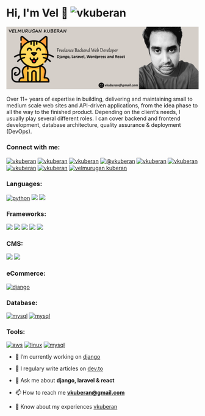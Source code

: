 <h1>Hi, I'm Vel 👋 <img src="https://komarev.com/ghpvc/?username=vkuberan&label=Profile%20views&color=0e75b6&style=flat" alt="vkuberan" /> </h1>

<img src="https://github.com/vkuberan/vkuberan/blob/master/images/github-profile.png" alt="Velmurugan Kuberan - Freelance Web Developer specialized in Django, Laravel, Wordpress and React plus a illustration of Velmurugan">

<p>Over 11+ years of expertise in building, delivering and maintaining small to medium scale web sites and API-driven applications, from the idea phase to all the way to the finished product.
Depending on the client’s needs, I usually play several different roles. I can cover backend and frontend development, database architecture, quality assurance & deployment (DevOps).</p>

<h3 align="left">Connect with me:</h3>
<p align="left">
	<a href="https://linkedin.com/in/vkuberan" target="blank"><img align="center" src="https://cdn.jsdelivr.net/npm/simple-icons@3.0.1/icons/linkedin.svg" alt="vkuberan" height="30" width="40" /></a>
	<a href="https://dev.to/vkuberan" target="blank"><img align="center" src="https://cdn.jsdelivr.net/npm/simple-icons@3.0.1/icons/dev-dot-to.svg" alt="vkuberan" height="30" width="40" /></a>
	<a href="https://stackoverflow.com/users/vkuberan" target="blank"><img align="center" src="https://cdn.jsdelivr.net/npm/simple-icons@3.0.1/icons/stackoverflow.svg" alt="vkuberan" height="30" width="40" /></a>
	<a href="https://medium.com/@vkuberan" target="blank"><img align="center" src="https://cdn.jsdelivr.net/npm/simple-icons@3.0.1/icons/medium.svg" alt="@vkuberan" height="30" width="40" /></a>
	<a href="https://www.hackerrank.com/vkuberan" target="blank"><img align="center" src="https://cdn.jsdelivr.net/npm/simple-icons@3.0.1/icons/hackerrank.svg" alt="vkuberan" height="30" width="40" /></a>
	<a href="https://codepen.io/vkuberan83" target="blank"><img align="center" src="https://cdn.jsdelivr.net/npm/simple-icons@3.0.1/icons/codepen.svg" alt="vkuberan" height="30" width="40" /></a>
	<a href="https://twitter.com/vkuberan" target="blank"><img align="center" src="https://cdn.jsdelivr.net/npm/simple-icons@3.0.1/icons/twitter.svg" alt="vkuberan" height="30" width="40" /></a>
	<a href="https://fb.com/vkuberan" target="blank"><img align="center" src="https://cdn.jsdelivr.net/npm/simple-icons@3.0.1/icons/facebook.svg" alt="vkuberan" height="30" width="40" /></a>
	<a href="https://codesandbox.com/velmurugan kuberan" target="blank"><img align="center" src="https://cdn.jsdelivr.net/npm/simple-icons@3.0.1/icons/codesandbox.svg" alt="velmurugan kuberan" height="30" width="40" /></a>
</p>

<h3 align="left">Languages:</h3>

<p align="left">
	<a href="https://www.python.org" target="_blank"> <img src="https://img.shields.io/badge/python-%3E%3D2.6-blue?style=for-the-badge" alt="python"/></a> 
	<a href="https://www.php.net" target="_blank"> <img src="https://img.shields.io/badge/php-%3E%3D5.6-blue?style=for-the-badge" /></a> 	
	<a href="https://developer.mozilla.org/en-US/docs/Web/JavaScript" target="_blank"> <img src="https://img.shields.io/badge/javascript-ES5%2C%20ES6-blue?style=for-the-badge" /></a> 
	

<h3 align="left">Frameworks:</h3>

<p align="left">
	<a href="https://laravel.com/" target="_blank"> <img src="https://img.shields.io/badge/LARAVEL-%3E%3D5.8-brightgreen?style=plastic"/></a> 
	<a href="https://www.djangoproject.com/" target="_blank"> <img src="https://img.shields.io/badge/DJANGO-%3E%3D3.0-brightgreen?style=plastic" /></a> 
	<a href="https://flask.palletsprojects.com/" target="_blank"> <img src="https://img.shields.io/badge/FLASK%20-2.0.1-brightgreen"/></a> 
	<a href="https://vuejs.org/" target="_blank"> <img src="https://img.shields.io/badge/VUE-%3E%3D2.0-brightgreen?style=plastic"/></a> 		
	<a href="https://reactjs.org/" target="_blank"> <img src="https://img.shields.io/badge/REACT-%3E%3D16.0.0-brightgreen?style=plastic"/></a> 		
</p>	

<h3 align="left">CMS:</h3>

<p>
    <a href="https://profiles.wordpress.org/vkuberan/" target="_blank"> <img src="https://img.shields.io/badge/WordPress-%3E%3D5.0-yellow?style=plastic" /></a> 	
    <a href="https://www.drupal.org/" target="_blank"> <img src="https://img.shields.io/badge/Drupal-%3E%3D8.0-yellow?style=plastic" /></a> 	
</p>

<h3 align="left">eCommerce:</h3>

<p>
	<a href="https://woocommerce.com/" target="_blank"> <img src="https://cdn.jsdelivr.net/npm/simple-icons@3.12.3/icons/woocommerce.svg" alt="django" width="50" height="50"/></a> 	
</p>

<h3 align="left">Database:</h3>

<p>
	<a href="https://www.mysql.com/" target="_blank"> <img src="https://devicons.github.io/devicon/devicon.git/icons/mysql/mysql-original-wordmark.svg" alt="mysql" width="50" height="50"/></a> 
	<a href="https://www.mysql.com/" target="_blank"> <img src="https://devicons.github.io/devicon/devicon.git/icons/postgresql/postgresql-original-wordmark.svg" alt="mysql" width="50" height="50"/></a> 
</p>

<h3 align="left">Tools:</h3>

<p>
	<a href="https://aws.amazon.com" target="_blank"><img src="https://devicons.github.io/devicon/devicon.git/icons/amazonwebservices/amazonwebservices-original-wordmark.svg" alt="aws" width="40" height="40"/></a> 
	<a href="https://www.linux.org/" target="_blank"><img src="https://devicons.github.io/devicon/devicon.git/icons/linux/linux-original.svg" alt="linux" width="40" height="40"/></a> 
	<a href="https://www.mysql.com/" target="_blank"><img src="https://devicons.github.io/devicon/devicon.git/icons/mysql/mysql-original-wordmark.svg" alt="mysql" width="40" height="40"/></a> 
</p>


- 🔭 I’m currently working on [django](https://django.com)

- 📝 I regulary write articles on [dev.to](dev.to)

- 💬 Ask me about **django, laravel & react**

- 📫 How to reach me **vkuberan@gmail.com**

- 📄 Know about my experiences [vkuberan](vkuberan)

